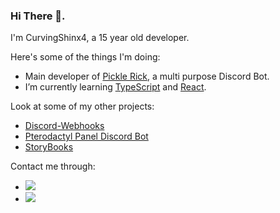### Hi There 👋.

I'm CurvingShinx4, a 15 year old developer.

Here's some of the things I'm doing:

* Main developer of [Pickle Rick](https://discordapp.com/oauth2/authorize?client_id=726948661996552202&scope=bot&permissions=2146958847), a multi purpose Discord Bot.
* I’m currently learning [TypeScript](https://www.typescriptlang.org/) and [React](https://reactjs.org/).

Look at some of my other projects:

* [Discord-Webhooks](https://github.com/CurvingSphinx4/discord-webhooks)
* [Pterodactyl Panel Discord Bot](https://github.com/CurvingSphinx4/pterodactyl-discord)
* [StoryBooks](https://github.com/CurvingSphinx4/StoryBooks)

Contact me through: 

* [![](https://img.shields.io/twitter/follow/CurvingSphinx4?color=%231DA1F2&logo=twitter&style=for-the-badge)](https://twitter.com/CurvingSphinx4)
* [![](https://img.shields.io/badge/CurvingSphinx4%237789-Add%20Me-7289DA?style=for-the-badge&logo=discord)](https://discord.gg/ReNGph5)

